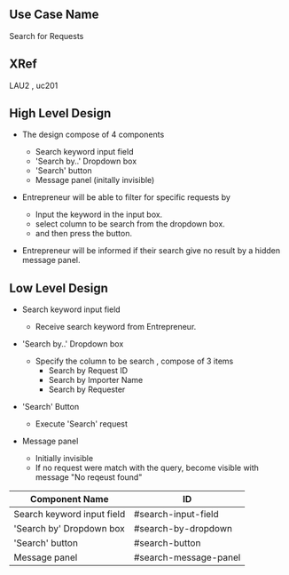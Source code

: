 Use Case Name
-------------
Search for Requests

XRef
----
LAU2 , uc201

High Level Design
-----------------
- The design compose of 4 components
  - Search keyword input field
  - 'Search by..' Dropdown box
  - 'Search' button
  - Message panel (initally invisible)

- Entrepreneur will be able to filter for specific requests by 
  - Input the keyword in the input box.
  - select column to be search from the dropdown box.
  - and then press the button.
 
- Entrepreneur will be informed if their search give no result by a hidden message panel.
 

Low Level Design
----------------
- Search keyword input field
  - Receive search keyword from Entrepreneur.

- 'Search by..' Dropdown box
  - Specify the column to be search , compose of 3 items 
    - Search by Request ID
    - Search by Importer Name
    - Search by Requester

- 'Search' Button
  - Execute 'Search' request

- Message panel
  - Initially invisible
  - If no request were match with the query, become visible with message "No reqeust found"
   
| Component Name             | ID                     |
| -------------------------- | ---------------------- |
| Search keyword input field | #search-input-field    |
| 'Search by' Dropdown box   | #search-by-dropdown    |
| 'Search' button            | #search-button         |
| Message panel              | #search-message-panel  |
